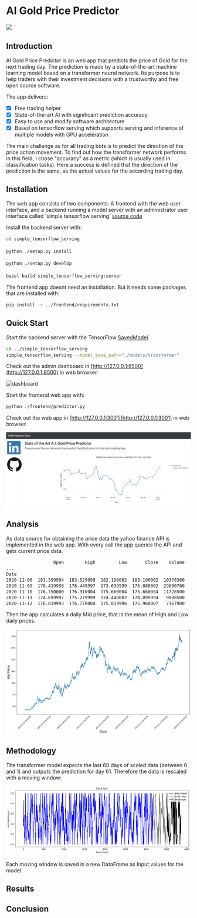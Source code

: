 # AI Gold Price Predictor

![](https://www.artnet.de/WebServices/images/ll00357lldm1VJFgETeR3CfDrCWvaHBOcBubF/hajime-sorayama-sexy-robot-gold-be@rbrick-1000.jpg)

## Introduction

AI Gold Price Predictor is an web app that predicts the price of Gold for the next trading day. The prediction is made by a state-of-the-art machine learning model based on a transformer neural network. Its purpose is to help traders with their investment decisions with a trustworthy and free open source software.

The app delivers:
* [x] Free trading helper 
* [x] State-of-the-art AI with significant prediction accuracy
* [x] Easy to use and modify software architecture 
* [x] Based on tensorflow serving which supports serving and inference of multiple models with GPU acceleration

The main challenge as for all trading bots is to predict the direction of the price action movement. To find out how the transformer network performs in this field, I chose  "accuracy" as a metric (which is usually used in classification tasks). Here a success is defined that the direction of the prediction is the same, as the actual values for the according trading day.

## Installation

The web app consists of two components: 
A frontend with the web user interface, and a backend running a model server with an administrator user interface called 'simple tensorflow serving' [source code](https://github.com/dachkovski/simple_tensorflow_serving)

Install the backend server with:

```bash
cd simple_tensorflow_serving

python ./setup.py install

python ./setup.py develop

bazel build simple_tensorflow_serving:server

```

The frontend app doesnt need an installation. But it needs some packages that are installed with:

```bash
pip install -r ../frontend/requirements.txt

```


## Quick Start

Start the backend server with the TensorFlow [SavedModel](https://www.tensorflow.org/programmers_guide/saved_model).

```bash
cd ../simple_tensorflow_serving
simple_tensorflow_serving --model_base_path="./models/transformer"
```

Check out the admin dashboard in [http://127.0.0.1:8500](http://127.0.0.1:8500) in web browser.
 
![dashboard](https://github.com/Dachkovski/simple_tensorflow_serving/blob/9064944828d35f1c30e2dcd82f409802ad5f59d3/images/dashboard.png)

Start the frontend web app with:

```bash
python ./frontend/predictor.py
```

Check out the web app in [http://127.0.0.1:3001](http://127.0.0.1:3001) in web browser.
 
![frontend](./frontend/static/images/frontend.png)


## Analysis

As data source for obtaining the price data the yahoo finance API is implemented in the web app. With every call the app queries the API and gets current price data. 
```
                  Open        High         Low       Close    Volume  ...
Date                                                                   
2020-11-06  183.399994  183.529999  182.190002  183.190002  10378300   
2020-11-09  176.419998  176.449997  173.639999  175.080002  29800700   
2020-11-10  176.750000  176.910004  175.660004  175.660004  11728500   
2020-11-11  174.699997  175.279999  174.440002  174.899994   9008500   
2020-11-12  176.039993  176.770004  175.839996  175.960007   7167900   
```
Then the app calculates a daily Mid price, that is the mean of High and Low daily prices. 

![gold_chart](./frontend/static/images/gold_chart.png)

## Methodology
The transformer model expects the last 60 days of scaled data (between 0 and 1) and outputs the prediction for day 61. Therefore the data is rescaled with a moving window:

![scaled_chart](./frontend/static/images/scaled_chart.png)

Each moving window is saved in a new DataFrame as Input values for the model.

## Results

## Conclusion